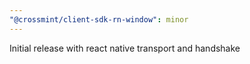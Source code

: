 ```yaml
---
"@crossmint/client-sdk-rn-window": minor
---
```


Initial release with react native transport and handshake
